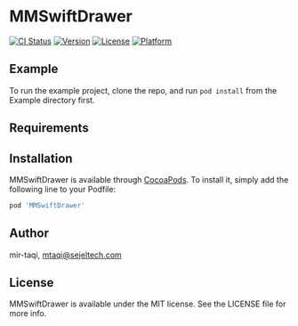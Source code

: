 # MMSwiftDrawer

[![CI Status](https://img.shields.io/travis/mir-taqi/MMSwiftDrawer.svg?style=flat)](https://travis-ci.org/mir-taqi/MMSwiftDrawer)
[![Version](https://img.shields.io/cocoapods/v/MMSwiftDrawer.svg?style=flat)](https://cocoapods.org/pods/MMSwiftDrawer)
[![License](https://img.shields.io/cocoapods/l/MMSwiftDrawer.svg?style=flat)](https://cocoapods.org/pods/MMSwiftDrawer)
[![Platform](https://img.shields.io/cocoapods/p/MMSwiftDrawer.svg?style=flat)](https://cocoapods.org/pods/MMSwiftDrawer)

## Example

To run the example project, clone the repo, and run `pod install` from the Example directory first.

## Requirements

## Installation

MMSwiftDrawer is available through [CocoaPods](https://cocoapods.org). To install
it, simply add the following line to your Podfile:

```ruby
pod 'MMSwiftDrawer'
```

## Author

mir-taqi, mtaqi@sejeltech.com

## License

MMSwiftDrawer is available under the MIT license. See the LICENSE file for more info.
